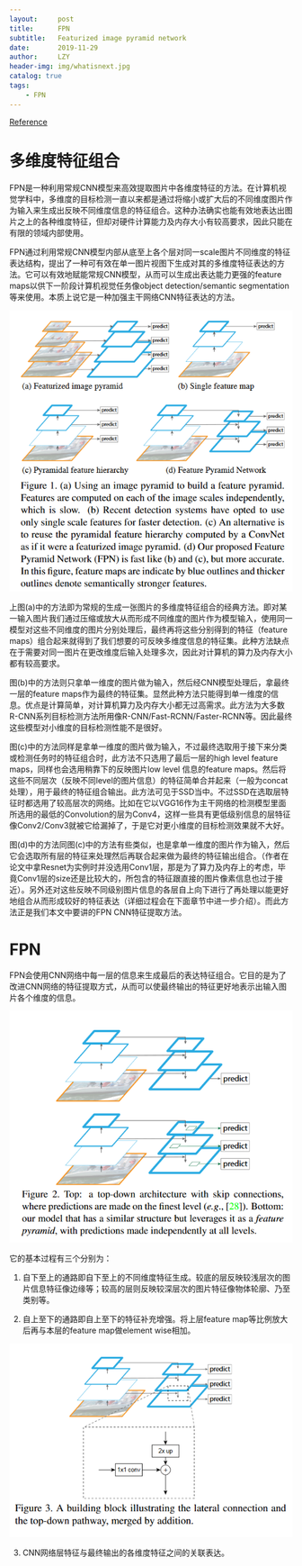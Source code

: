 ```yaml
---
layout:     post
title:      FPN
subtitle:   Featurized image pyramid network
date:       2019-11-29
author:     LZY
header-img: img/whatisnext.jpg
catalog: true
tags:
    - FPN
---
```


[Reference](https://arxiv.org/abs/1612.03144)

# 多维度特征组合

FPN是一种利用常规CNN模型来高效提取图片中各维度特征的方法。在计算机视觉学科中，多维度的目标检测一直以来都是通过将缩小或扩大后的不同维度图片作为输入来生成出反映不同维度信息的特征组合。这种办法确实也能有效地表达出图片之上的各种维度特征，但却对硬件计算能力及内存大小有较高要求，因此只能在有限的领域内部使用。

FPN通过利用常规CNN模型内部从底至上各个层对同一scale图片不同维度的特征表达结构，提出了一种可有效在单一图片视图下生成对其的多维度特征表达的方法。它可以有效地赋能常规CNN模型，从而可以生成出表达能力更强的feature maps以供下一阶段计算机视觉任务像object detection/semantic segmentation等来使用。本质上说它是一种加强主干网络CNN特征表达的方法。

![](/img/20191218_fpn.png)

上图(a)中的方法即为常规的生成一张图片的多维度特征组合的经典方法。即对某一输入图片我们通过压缩或放大从而形成不同维度的图片作为模型输入，使用同一模型对这些不同维度的图片分别处理后，最终再将这些分别得到的特征（feature maps）组合起来就得到了我们想要的可反映多维度信息的特征集。此种方法缺点在于需要对同一图片在更改维度后输入处理多次，因此对计算机的算力及内存大小都有较高要求。

图(b)中的方法则只拿单一维度的图片做为输入，然后经CNN模型处理后，拿最终一层的feature maps作为最终的特征集。显然此种方法只能得到单一维度的信息。优点是计算简单，对计算机算力及内存大小都无过高需求。此方法为大多数R-CNN系列目标检测方法所用像R-CNN/Fast-RCNN/Faster-RCNN等。因此最终这些模型对小维度的目标检测性能不是很好。

图(c)中的方法同样是拿单一维度的图片做为输入，不过最终选取用于接下来分类或检测任务时的特征组合时，此方法不只选用了最后一层的high level feature maps，同样也会选用稍靠下的反映图片low level 信息的feature maps。然后将这些不同层次（反映不同level的图片信息）的特征简单合并起来（一般为concat处理），用于最终的特征组合输出。此方法可见于SSD当中。不过SSD在选取层特征时都选用了较高层次的网络。比如在它以VGG16作为主干网络的检测模型里面所选用的最低的Convolution的层为Conv4，这样一些具有更低级别信息的层特征像Conv2/Conv3就被它给漏掉了，于是它对更小维度的目标检测效果就不大好。

图(d)中的方法同图(c)中的方法有些类似，也是拿单一维度的图片作为输入，然后它会选取所有层的特征来处理然后再联合起来做为最终的特征输出组合。（作者在论文中拿Resnet为实例时并没选用Conv1层，那是为了算力及内存上的考虑，毕竟Conv1层的size还是比较大的，所包含的特征跟直接的图片像素信息也过于接近）。另外还对这些反映不同级别图片信息的各层自上向下进行了再处理以能更好地组合从而形成较好的特征表达（详细过程会在下面章节中进一步介绍）。而此方法正是我们本文中要讲的FPN CNN特征提取方法。

# FPN

FPN会使用CNN网络中每一层的信息来生成最后的表达特征组合。它目的是为了改进CNN网络的特征提取方式，从而可以使最终输出的特征更好地表示出输入图片各个维度的信息。

![](/img/20191218_fpn2.png)

它的基本过程有三个分别为：

1. 自下至上的通路即自下至上的不同维度特征生成。较底的层反映较浅层次的图片信息特征像边缘等；较高的层则反映较深层次的图片特征像物体轮廓、乃至类别等。

2. 自上至下的通路即自上至下的特征补充增强。将上层feature map等比例放大后再与本层的feature map做element wise相加。

![](/img/20191218_fpn3.png)

3. CNN网络层特征与最终输出的各维度特征之间的关联表达。
